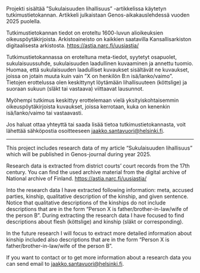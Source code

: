 Projekti sisältää ”Sukulaisuuden lihallisuus” -artikkelissa käytetyn tutkimustietokannan. Artikkeli julkaistaan Genos-aikakauslehdessä vuoden 2025 puolella. 

Tutkimustietokannan tiedot on eroteltu 1600-luvun alioikeuksien oikeuspöytäkirjoista. Arkistoaineisto on kaikkien saatavilla Kansallisarkiston digitaalisesta arkistosta. https://astia.narc.fi/uusiastia/ 

Tutkimustietokannassa on eroteltuna meta-tiedot, syytetyt osapuolet, sukulaisuussuhde, sukulaisuuden laadullinen kuvaaminen ja annettu tuomio. Huomaa, että sukulaisuuden laadulliset kuvaukset sisältävät ne kuvaukset, joissa on jotain muuta kuin vain ”X on henkilön B:n isä/lanko/vaimo”. Tietojen erottelussa olen keskittynyt löytämään lihallisuuteen (köttslige) ja suoraan sukuun (släkt tai vastaava) viittaavat lausunnot. 

Myöhempi tutkimus keskittyy erottelemaan vielä yksityiskohtaisemmin oikeuspöytäkirjoista kuvaukset, joissa kerrotaan, kuka on kenenkin isä/lanko/vaimo tai vastaavasti. 

Jos haluat ottaa yhteyttä tai saada lisää tietoa tutkimustietokannasta, voit lähettää sähköpostia osoitteeseen jaakko.santavuori@helsinki.fi.

------------------------------------------------------------------------------------------------------------------------

This project includes research data of my article “Sukulaisuuden lihallisuus” which will be published in Genos-journal during year 2025.

Research data is extracted from district courts’ court records from the 17th century. You can find the used archive material from the digital archive of National archive of Finland. https://astia.narc.fi/uusiastia/

Into the research data I have extracted following information: meta, accused parties, kinship, qualitative description of the kinship, and given sentence. Notice that qualitative descriptions of the kinships do not include descriptions that are in the form “Person X is father/brother-in-law/wife of the person B”. During extracting the research data I have focused to find descriptions about flesh (köttslige) and kinship (släkt or corresponding).

In the future research I will focus to extract more detailed information about kinship included also descriptions that are in the form “Person X is father/brother-in-law/wife of the person B”. 

If you want to contact or to get more information about a research data you can send email to 
jaakko.santavuori@helsinki.fi.
